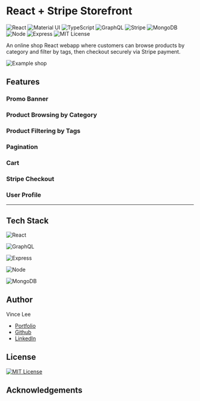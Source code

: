 # React + Stripe Storefront

![React](https://img.shields.io/badge/React-v18.2.0-deepskyblue?logo=react)
![Material UI](https://img.shields.io/badge/Material_UI-v5.10.6-dodgerblue?logo=mui)
![TypeScript](https://img.shields.io/badge/TypeScript-v4.8.3-blue?logo=typescript&logoColor=blue)
![GraphQL](https://img.shields.io/badge/GraphQL-v16.6.0-mediumvioletred?logo=graphql&logoColor=mediumvioletred)
![Stripe](https://img.shields.io/badge/Stripe-v16.6.0-slateblue?logo=stripe&logoColor=slateblue)
![MongoDB](https://img.shields.io/badge/MongoDB-v5.0.3-forestgreen?logo=mongodb)
![Node](https://img.shields.io/badge/Node-v14.18.0-green?logo=node.js&logoColor=green)
![Express](https://img.shields.io/badge/Express-v4.18.1-gold?logo=express&logoColor=gold)
![MIT License](https://img.shields.io/badge/MIT-License-3DA639?logo=OpenSourceInitiative)

An online shop React webapp where customers can browse products by category and filter by tags, then checkout securely via Stripe payment.

![Example shop](./images/portfolio-site.gif)

## Features

### Promo Banner

### Product Browsing by Category

### Product Filtering by Tags

### Pagination

### Cart

### Stripe Checkout

### User Profile

---

## Tech Stack

![React](https://img.shields.io/badge/React-v18.2.0-deepskyblue?logo=react)

![GraphQL](https://img.shields.io/badge/GraphQL-v16.6.0-mediumvioletred?logo=graphql&logoColor=mediumvioletred)

![Express](https://img.shields.io/badge/Express-v4.18.1-gold?logo=express&logoColor=gold)

![Node](https://img.shields.io/badge/Node-v14.18.0-green?logo=node.js&logoColor=green)

![MongoDB](https://img.shields.io/badge/MongoDB-v5.0.3-forestgreen?logo=mongodb)

## Author

Vince Lee

- [Portfolio](https://starryblue7.github.io/portfolio-iv/)
- [Github](https://github.com/StarryBlue7)
- [LinkedIn](https://www.linkedin.com/in/vince-lee/)

## License

[![MIT License](https://img.shields.io/badge/MIT-License-3DA639?logo=OpenSourceInitiative)](https://vince-lee.mit-license.org/)

## Acknowledgements
